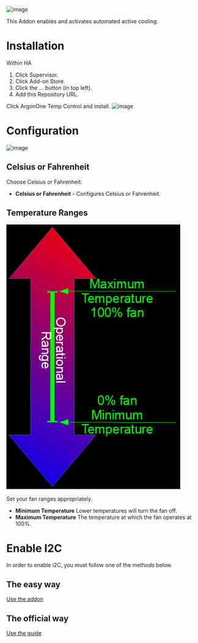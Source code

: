 ![image](gitResources/activecooling.jpg)

This Addon enables and activates automated active cooling.

# Installation

Within HA

1. Click Supervisor.
1. Click Add-on Store.
1. Click the … button (in top left).
1. Add this Repository URL.

Click ArgonOne Temp Control and install.
![image](gitResources/addonSelect.png)

# Configuration

![image](gitResources/Configuration.png)

## Celsius or Fahrenheit

Choose Celsius or Fahrenheit.

- **Celsius or Fahrenheit** - Configures Celsius or Fahrenheit.

## Temperature Ranges

![image](gitResources/argonlinear.png)

Set your fan ranges appropriately.

- **Minimum Temperature** Lower temperatures will turn the fan off.
- **Maximum Temperature** The temperature at which the fan operates at 100%.

# Enable I2C

In order to enable i2C, you must follow one of the methods below.

## The easy way

[Use the addon](https://community.home-assistant.io/t/add-on-hassos-i2c-configurator/264167)

## The official way

[Use the guide](https://www.home-assistant.io/hassio/enable_i2c/)
